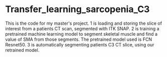 # Transfer_learning_sarcopenia_C3

This is the code for my master's project. 1 is loading and storing the slice of interest from a patients CT scan, segmented with ITK SNAP. 2 is training a pretrained machine learning model to segment skeletal muscle and find a value of SMA from those segments. The pretrained model used is FCN Resnet50. 3 is automatically segmenting patients C3 CT slice, using our retrained model.
